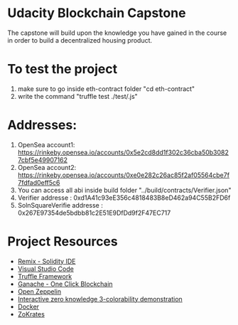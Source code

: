 # Udacity Blockchain Capstone

The capstone will build upon the knowledge you have gained in the course in order to build a decentralized housing product. 

# To test the project
1) make sure to go inside eth-contract folder "cd eth-contract"
2) write the command "truffle test ./test/<filename>.js"
  
  # Addresses:
  1) OpenSea account1: https://rinkeby.opensea.io/accounts/0x5e2cd8dd1f302c36cba50b30827cbf5e49907162
  2) OpenSea account2: https://rinkeby.opensea.io/accounts/0xe0e282c26ac85f2af05564cbe7f7fdfad0eff5c6
  3) You can access all abi inside build folder "../build/contracts/Verifier.json"
  4) Verifier addresse : 0xd1A41c93eE356c4818483B8eD462a94C55B2FD6f
  5) SolnSquareVerifie addresse : 0x267E97354de5bdbb81c2E51E9DfDd9f2F47EC717


# Project Resources

* [Remix - Solidity IDE](https://remix.ethereum.org/)
* [Visual Studio Code](https://code.visualstudio.com/)
* [Truffle Framework](https://truffleframework.com/)
* [Ganache - One Click Blockchain](https://truffleframework.com/ganache)
* [Open Zeppelin ](https://openzeppelin.org/)
* [Interactive zero knowledge 3-colorability demonstration](http://web.mit.edu/~ezyang/Public/graph/svg.html)
* [Docker](https://docs.docker.com/install/)
* [ZoKrates](https://github.com/Zokrates/ZoKrates)
